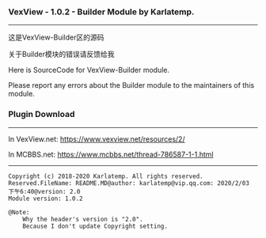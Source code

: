 ### VexView - 1.0.2 - Builder Module by Karlatemp.

---

这是VexView-Builder区的源码

关于Builder模块的错误请反馈给我

Here is SourceCode for VexView-Builder module.

Please report any errors about the Builder module to the maintainers of this module.

### Plugin Download

---
In VexView.net: https://www.vexview.net/resources/2/

In MCBBS.net: https://www.mcbbs.net/thread-786587-1-1.html

---
~~~
Copyright (c) 2018-2020 Karlatemp. All rights reserved.
Reserved.FileName: README.MD@author: karlatemp@vip.qq.com: 2020/2/03 下午6:40@version: 2.0
Module version: 1.0.2

@Note:
    Why the header's version is "2.0".
    Because I don't update Copyright setting.
~~~